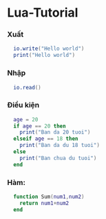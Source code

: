# Lua-Tutorial
### Xuất
```lua
  io.write("Hello world")
  print("Hello world")
```
### Nhập
```lua
  io.read()
```
### Điều kiện
```lua
  age = 20
  if age == 20 then
    print("Ban da 20 tuoi")
  elseif age == 18 then
    print("Ban da du 18 tuoi")
  else
    print("Ban chua du tuoi")
  end
```
### Hàm:
```lua
  function Sum(num1,num2)
    return num1+num2
  end
```
